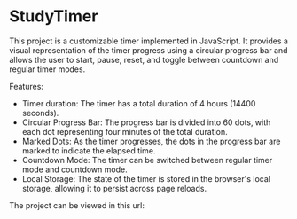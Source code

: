 # StudyTimer
This project is a customizable timer implemented in JavaScript. It provides a visual representation of the timer progress using a circular progress bar and allows the user to start, pause, reset, and toggle between countdown and regular timer modes.

Features:
<ul>
  <li>Timer duration: The timer has a total duration of 4 hours (14400 seconds).</li>
  <li>Circular Progress Bar: The progress bar is divided into 60 dots, with each dot representing four minutes of the total duration.</li>
  <li>Marked Dots: As the timer progresses, the dots in the progress bar are marked to indicate the elapsed time.</li>
  <li>Countdown Mode: The timer can be switched between regular timer mode and countdown mode.</li>
  <li>Local Storage: The state of the timer is stored in the browser's local storage, allowing it to persist across page reloads.</li>
</ul>


The project can be viewed in this url: <a> </a>
